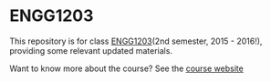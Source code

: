 # ENGG1203
This repository is for class [ENGG1203](http://www.eee.hku.hk/~engg1203/sp16/index.html)(2nd semester, 2015 - 2016!), providing some relevant updated materials.

Want to know more about the course? See the [course website](http://www.eee.hku.hk/~engg1203/sp16/index.html)
